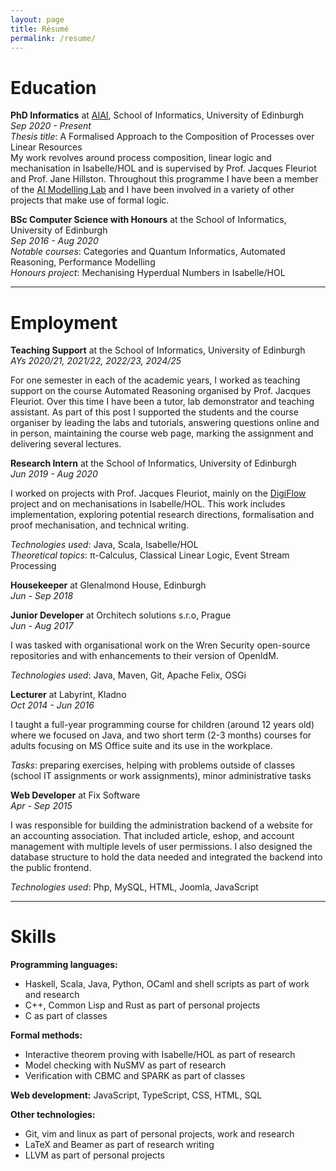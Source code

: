 ```yaml
---
layout: page
title: Résumé
permalink: /resume/
---
```

# Education

__PhD Informatics__ at [AIAI](http://web.inf.ed.ac.uk/aiai), School of Informatics, University of Edinburgh  
_Sep 2020 - Present_  
_Thesis title_: A Formalised Approach to the Composition of Processes over Linear Resources  
My work revolves around process composition, linear logic and mechanisation in Isabelle/HOL and is supervised by Prof. Jacques Fleuriot and Prof. Jane Hillston.
Throughout this programme I have been a member of the [AI Modelling Lab](https://aiml.inf.ed.ac.uk/) and I have been involved in a variety of other projects that make use of formal logic.

__BSc Computer Science with Honours__ at the School of Informatics, University of Edinburgh  
_Sep 2016 - Aug 2020_  
_Notable courses_: Categories and Quantum Informatics, Automated Reasoning, Performance Modelling  
_Honours project_: Mechanising Hyperdual Numbers in Isabelle/HOL

---

# Employment

__Teaching Support__ at the School of Informatics, University of Edinburgh  
_AYs 2020/21, 2021/22, 2022/23, 2024/25_

For one semester in each of the academic years, I worked as teaching support on the course Automated Reasoning organised by Prof. Jacques Fleuriot.
Over this time I have been a tutor, lab demonstrator and teaching assistant.
As part of this post I supported the students and the course organiser by leading the labs and tutorials, answering questions online and in person, maintaining the course web page, marking the assignment and delivering several lectures.

__Research Intern__ at the School of Informatics, University of Edinburgh  
_Jun 2019 - Aug 2020_

I worked on projects with Prof. Jacques Fleuriot, mainly on the [DigiFlow](http://homepages.inf.ed.ac.uk/ppapapan/digiflow/) project and on mechanisations in Isabelle/HOL.
This work includes implementation, exploring potential research directions, formalisation and proof mechanisation, and technical writing.

_Technologies used_: Java, Scala, Isabelle/HOL  
_Theoretical topics_: &pi;-Calculus, Classical Linear Logic, Event Stream Processing

__Housekeeper__ at Glenalmond House, Edinburgh  
_Jun - Sep 2018_

__Junior Developer__ at Orchitech solutions s.r.o, Prague  
_Jun - Aug 2017_

I was tasked with organisational work on the Wren Security open-source repositories and with enhancements to their version of OpenIdM.

_Technologies used_: Java, Maven, Git, Apache Felix, OSGi  

__Lecturer__ at Labyrint, Kladno  
_Oct 2014 - Jun 2016_

I taught a full-year programming course for children (around 12 years old) where we focused on Java, and two short term (2-3 months) courses for adults focusing on MS Office suite and its use in the workplace.

_Tasks_: preparing exercises, helping with problems outside of classes (school IT assignments or work assignments), minor administrative tasks

__Web Developer__ at Fix Software  
_Apr - Sep 2015_

I was responsible for building the administration backend of a website for an accounting association.
That included article, eshop, and account management with multiple levels of user permissions.
I also designed the database structure to hold the data needed and integrated the backend into the public frontend.

_Technologies used_: Php, MySQL, HTML, Joomla, JavaScript

---

# Skills

__Programming languages:__
- Haskell, Scala, Java, Python, OCaml and shell scripts as part of work and research
- C++, Common Lisp and Rust as part of personal projects
- C as part of classes

__Formal methods:__
- Interactive theorem proving with Isabelle/HOL as part of research
- Model checking with NuSMV as part of research
- Verification with CBMC and SPARK as part of classes

__Web development:__ JavaScript, TypeScript, CSS, HTML, SQL

__Other technologies:__
- Git, vim and linux as part of personal projects, work and research
- LaTeX and Beamer as part of research writing
- LLVM as part of personal projects
